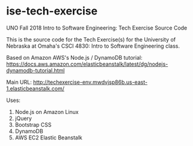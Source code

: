 # ise-tech-exercise
UNO Fall 2018
Intro to Software Engineering: Tech Exercise Source Code

This is the source code for the Tech Exercise(s) for the University of Nebraska at Omaha's CSCI 4830: Intro to Software Engineering class.

Based on Amazon AWS's Node.js / DynamoDB tutorial: https://docs.aws.amazon.com/elasticbeanstalk/latest/dg/nodejs-dynamodb-tutorial.html

Main URL: http://techexercise-env.mwdvjsp86b.us-east-1.elasticbeanstalk.com/

Uses:
1. Node.js on Amazon Linux
2. jQuery
3. Bootstrap CSS
4. DynamoDB
5. AWS EC2 Elastic Beanstalk
